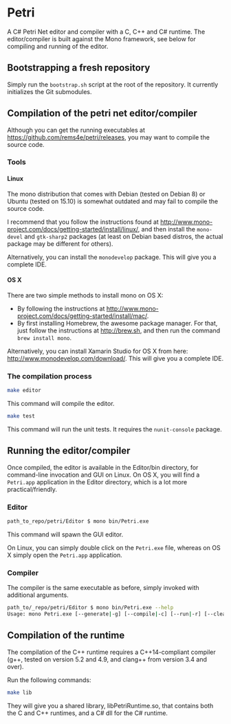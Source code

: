 # Petri

A C# Petri Net editor and compiler with a C, C++ and C# runtime. The editor/compiler is built against the Mono framework, see below for compiling and running of the editor.

## Bootstrapping a fresh repository
Simply run the `bootstrap.sh` script at the root of the repository. It currently initializes the Git submodules.

## Compilation of the petri net editor/compiler
Although you can get the running executables at https://github.com/rems4e/petri/releases, you may want to compile the source code.

### Tools
#### Linux
The mono distribution that comes with Debian (tested on Debian 8) or Ubuntu (tested on 15.10) is somewhat outdated and may fail to compile the source code.

I recommend that you follow the instructions found at http://www.mono-project.com/docs/getting-started/install/linux/, and then install the `mono-devel` and `gtk-sharp2` packages (at least on Debian based distros, the actual package may be different for others).

Alternatively, you can install the `monodevelop` package. This will give you a complete IDE.

#### OS X
There are two simple methods to install mono on OS X:
* By following the instructions at http://www.mono-project.com/docs/getting-started/install/mac/.
* By first installing Homebrew, the awesome package manager. For that, just follow the instructions at http://brew.sh, and then run the command `brew install mono`.

Alternatively, you can install Xamarin Studio for OS X from here: http://www.monodevelop.com/download/. This will give you a complete IDE.

### The compilation process
``` bash
make editor
```
This command will compile the editor.

``` bash
make test
```
This command will run the unit tests. It requires the `nunit-console` package.

## Running the editor/compiler
Once compiled, the editor is available in the Editor/bin directory, for command-line invocation and GUI on Linux.
On OS X, you will find a `Petri.app` application in the Editor directory, which is a lot more practical/friendly.

### Editor
``` bash
path_to_repo/petri/Editor $ mono bin/Petri.exe
```

This command will spawn the GUI editor.

On Linux, you can simply double click on the `Petri.exe` file, whereas on OS X simply open the `Petri.app` application.

### Compiler
The compiler is the same executable as before, simply invoked with additional arguments.
``` bash
path_to/_repo/petri/Editor $ mono bin/Petri.exe --help
Usage: mono Petri.exe [--generate|-g] [--compile|-c] [--run|-r] [--clean|-k] [--arch|-a (32|64)] [--verbose|-v] [--open|-o] [--] "Path/To/Document.petri"
```

## Compilation of the runtime
The compilation of the C++ runtime requires a C++14-compliant compiler (g++, tested on version 5.2 and 4.9, and clang++ from version 3.4 and over).

Run the following commands:
``` bash
make lib
```
They will give you a shared library, libPetriRuntime.so, that contains both the C and C++ runtimes, and a C# dll for the C# runtime.
